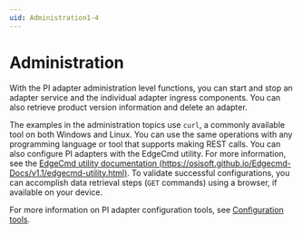 ```yaml
---
uid: Administration1-4
---
```


# Administration

With the PI adapter administration level functions, you can start and stop an adapter service and the individual adapter ingress components. You can also retrieve product version information and delete an adapter.

The examples in the administration topics use `curl`, a commonly available tool on both Windows and Linux. You can use the same operations with any programming language or tool that supports making REST calls. You can also configure PI adapters with the EdgeCmd utility. For more information, see the [EdgeCmd utility documentation (https://osisoft.github.io/Edgecmd-Docs/v1.1/edgecmd-utility.html)](https://osisoft.github.io/Edgecmd-Docs/v1.1/edgecmd-utility.html). To validate successful configurations, you can accomplish data retrieval steps (`GET` commands) using a browser, if available on your device.

For more information on PI adapter configuration tools, see [Configuration tools](xref:ConfigurationTools1-4).
